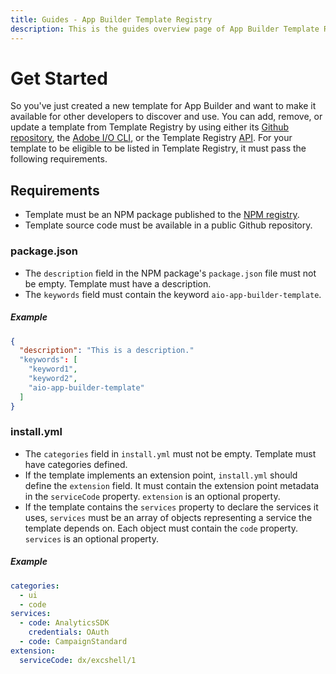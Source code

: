 ```yaml
---
title: Guides - App Builder Template Registry
description: This is the guides overview page of App Builder Template Registry
---
```

# Get Started

So you've just created a new template for App Builder and want to make it available for other developers to discover and use. You can add, remove, or update a template from Template Registry by using either its [Github repository](/guides/github/index.md), the [Adobe I/O CLI](/guides/cli/index.md), or the Template Registry [API](/guides/api/index.md). For your template to be eligible to be listed in Template Registry, it must pass the following requirements.

## Requirements

- Template must be an NPM package published to the [NPM registry](https://npmjs.com/). 
- Template source code must be available in a public Github repository. 

### package.json

- The `description` field in the NPM package's `package.json` file must not be empty. Template must have a description.
- The `keywords` field must contain the keyword `aio-app-builder-template`. 

##### Example

```json
{
  "description": "This is a description."
  "keywords": [
    "keyword1",
    "keyword2",
    "aio-app-builder-template"
  ]
}
```

### install.yml

- The `categories` field in `install.yml` must not be empty. Template must have categories defined.
- If the template implements an extension point, `install.yml` should define the `extension` field. It must contain the extension point metadata in the `serviceCode` property. `extension` is an optional property.
- If the template contains the `services` property to declare the services it uses, `services` must be an array of objects representing a service the template depends on. Each object must contain the `code` property. `services` is an optional property.

##### Example 

```yaml
categories:
  - ui
  - code
services:
  - code: AnalyticsSDK
    credentials: OAuth
  - code: CampaignStandard
extension:
  serviceCode: dx/excshell/1
```

